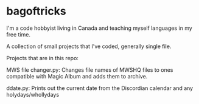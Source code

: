 # bagoftricks
I'm a code hobbyist living in Canada and teaching myself languages in my free time.

A collection of small projects that I've coded, generally single file.

Projects that are in this repo:

  MWS file changer.py:  Changes file names of MWSHQ files to ones compatible with Magic Album and adds them to archive.

  ddate.py:  Prints out the current date from the Discordian calendar and any holydays/whollydays
